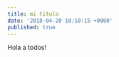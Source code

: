 ```yaml
---
title: mi titulo
date: '2018-04-20 10:10:15 +0000'
published: true
---
```

Hola a todos!
<amp-img src="Cta3a_OXgAEOroQ.jpg" alt="Welcome" height="400" width="800"></amp-img>




